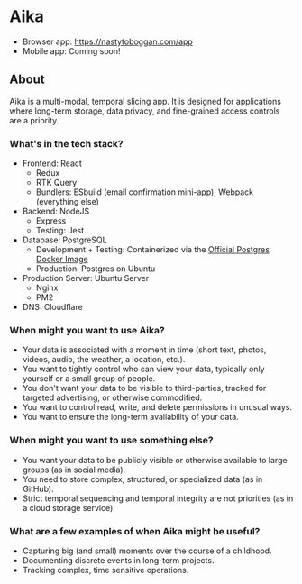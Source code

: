 # Aika

- Browser app: https://nastytoboggan.com/app
- Mobile app: Coming soon!

## About

Aika is a multi-modal, temporal slicing app. It is designed for applications where long-term storage, data privacy, and fine-grained access controls are a priority.

### What's in the tech stack?
- Frontend: React
  - Redux
  - RTK Query
  - Bundlers: ESbuild (email confirmation mini-app), Webpack (everything else)
- Backend: NodeJS
  - Express
  - Testing: Jest
- Database: PostgreSQL
  - Development + Testing: Containerized via the [Official Postgres Docker Image](https://www.docker.com/blog/how-to-use-the-postgres-docker-official-image/)
  - Production: Postgres on Ubuntu
- Production Server: Ubuntu Server
  - Nginx
  - PM2
- DNS: Cloudflare 

### When might you want to use Aika?
- Your data is associated with a moment in time (short text, photos, videos, audio, the weather, a location, etc.).
- You want to tightly control who can view your data, typically only yourself or a small group of people. 
- You don't want your data to be visible to third-parties, tracked for targeted advertising, or otherwise commodified. 
- You want to control read, write, and delete permissions in unusual ways.
- You want to ensure the long-term availability of your data.

### When might you want to use something else?
- You want your data to be publicly visible or otherwise available to large groups (as in social media).
- You need to store complex, structured, or specialized data (as in GitHub).
- Strict temporal sequencing and temporal integrity are not priorities (as in a cloud storage service).

### What are a few examples of when Aika might be useful?
- Capturing big (and small) moments over the course of a childhood.
- Documenting discrete events in long-term projects.
- Tracking complex, time sensitive operations.
